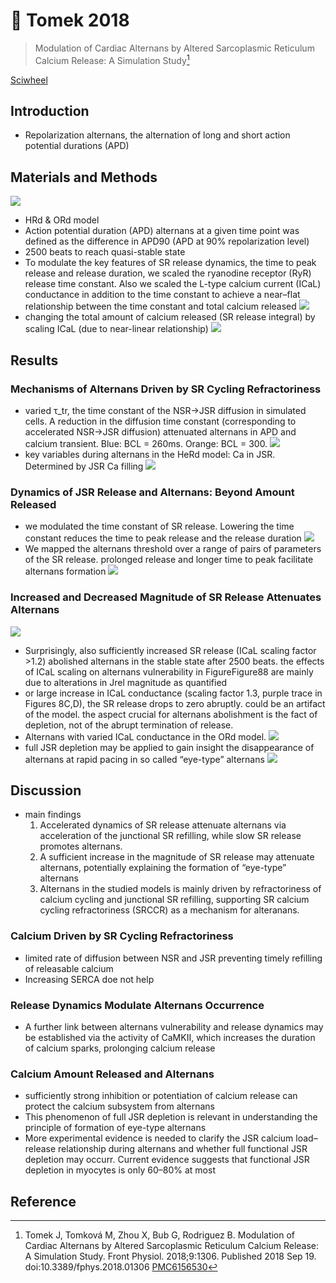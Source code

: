 # 📒 Tomek 2018


> Modulation of Cardiac Alternans by Altered Sarcoplasmic Reticulum Calcium Release: A Simulation Study[^Tomek2018]

[Sciwheel](https://sciwheel.com/work/#/items/5857174)

<!--more-->

## Introduction
* Repolarization alternans, the alternation of long and short action potential durations (APD)

## Materials and Methods
![](https://www.frontiersin.org/files/Articles/407922/fphys-09-01306-HTML/image_m/fphys-09-01306-g001.jpg)
* HRd & ORd model
* Action potential duration (APD) alternans at a given time point was defined as the difference in APD90 (APD at 90% repolarization level)
* 2500 beats to reach quasi-stable state
* To modulate the key features of SR release dynamics, the time to peak release and release duration, we scaled the ryanodine receptor (RyR) release time constant. Also we scaled the L-type calcium current (ICaL) conductance in addition to the time constant to achieve a near–flat relationship between the time constant and total calcium released
![](https://www.frontiersin.org/files/Articles/407922/fphys-09-01306-HTML/image_m/fphys-09-01306-g002.jpg)
* changing the total amount of calcium released (SR release integral) by scaling ICaL (due to near-linear relationship)
![](https://www.frontiersin.org/files/Articles/407922/fphys-09-01306-HTML/image_m/fphys-09-01306-g003.jpg)

## Results
### Mechanisms of Alternans Driven by SR Cycling Refractoriness
* varied τ_tr, the time constant of the NSR→JSR diffusion in simulated cells. A reduction in the diffusion time constant (corresponding to accelerated NSR→JSR diffusion) attenuated alternans in APD and calcium transient. Blue: BCL = 260ms. Orange: BCL = 300.
![](https://www.frontiersin.org/files/Articles/407922/fphys-09-01306-HTML/image_m/fphys-09-01306-g004.jpg)
* key variables during alternans in the HeRd model: Ca in JSR. Determined by JSR Ca filling
![](https://www.frontiersin.org/files/Articles/407922/fphys-09-01306-HTML/image_m/fphys-09-01306-g005.jpg)

### Dynamics of JSR Release and Alternans: Beyond Amount Released
* we modulated the time constant of SR release. Lowering the time constant reduces the time to peak release and the release duration
![](https://www.frontiersin.org/files/Articles/407922/fphys-09-01306-HTML/image_m/fphys-09-01306-g006.jpg)
* We mapped the alternans threshold over a range of pairs of parameters of the SR release. prolonged release and longer time to peak facilitate alternans formation
![](https://www.frontiersin.org/files/Articles/407922/fphys-09-01306-HTML/image_m/fphys-09-01306-g007.jpg)

### Increased and Decreased Magnitude of SR Release Attenuates Alternans
![](https://www.frontiersin.org/files/Articles/407922/fphys-09-01306-HTML/image_m/fphys-09-01306-g008.jpg)
* Surprisingly, also sufficiently increased SR release (ICaL scaling factor >1.2) abolished alternans in the stable state after 2500 beats. the effects of ICaL scaling on alternans vulnerability in Figure ​Figure88 are mainly due to alterations in Jrel magnitude as quantified
* or large increase in ICaL conductance (scaling factor 1.3, purple trace in Figures 8C,D), the SR release drops to zero abruptly. could be an artifact of the model. the aspect crucial for alternans abolishment is the fact of depletion, not of the abrupt termination of release.
* Alternans with varied ICaL conductance in the ORd model.
![](https://www.frontiersin.org/files/Articles/407922/fphys-09-01306-HTML/image_m/fphys-09-01306-g009.jpg)
* full JSR depletion may be applied to gain insight the disappearance of alternans at rapid pacing in so called “eye-type” alternans
![](https://www.frontiersin.org/files/Articles/407922/fphys-09-01306-HTML/image_m/fphys-09-01306-g010.jpg)

## Discussion
* main findings
    1. Accelerated dynamics of SR release attenuate alternans via acceleration of the junctional SR refilling, while slow SR release promotes alternans.
    2. A sufficient increase in the magnitude of SR release may attenuate alternans, potentially explaining the formation of “eye-type” alternans
    3. Alternans in the studied models is mainly driven by refractoriness of calcium cycling and junctional SR refilling, supporting SR calcium cycling refractoriness (SRCCR) as a mechanism for alteranans.

### Calcium Driven by SR Cycling Refractoriness
* limited rate of diffusion between NSR and JSR preventing timely refilling of releasable calcium
* Increasing SERCA doe not help

### Release Dynamics Modulate Alternans Occurrence
* A further link between alternans vulnerability and release dynamics may be established via the activity of CaMKII, which increases the duration of calcium sparks, prolonging calcium release

### Calcium Amount Released and Alternans
* sufficiently strong inhibition or potentiation of calcium release can protect the calcium subsystem from alternans
* This phenomenon of full JSR depletion is relevant in understanding the principle of formation of eye-type alternans
* More experimental evidence is needed to clarify the JSR calcium load–release relationship during alternans and whether full functional JSR depletion may occurr. Current evidence suggests that functional JSR depletion in myocytes is only 60–80% at most

## Reference
[^Tomek2018]: Tomek J, Tomková M, Zhou X, Bub G, Rodriguez B. Modulation of Cardiac Alternans by Altered Sarcoplasmic Reticulum Calcium Release: A Simulation Study. Front Physiol. 2018;9:1306. Published 2018 Sep 19. doi:10.3389/fphys.2018.01306 [PMC6156530](https://www.ncbi.nlm.nih.gov/pmc/articles/PMC6156530/)

